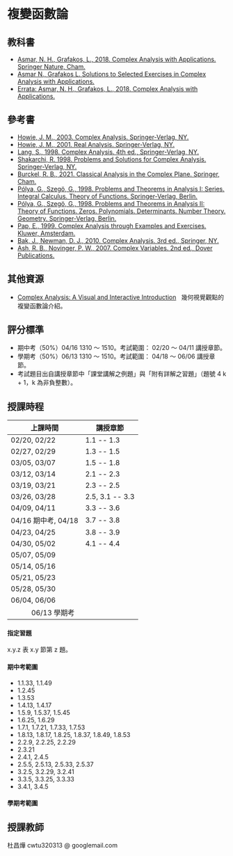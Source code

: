 # 複變函數論 

<!--
單變數複變函數理論是數學領域的必備核心知識。本課程將使同學熟悉其概念與運算，為日後應用打好基礎。

Mastering the analysis of single complex variable is essential for understanding physics, engineering, and various mathematical fields. This course will familiarize students with its concepts and operations, laying the foundation for future applications.
-->

<!--
## 講義 
<a href="https://github.com/chang-ye-tu/cf/blob/master/note/note01.pdf">01</a>&nbsp; | &nbsp;<a href="https://github.com/chang-ye-tu/cf/blob/master/note/note02.pdf">02</a>&nbsp; | &nbsp;<a href="https://github.com/chang-ye-tu/cf/blob/master/note/note03.pdf">03</a>&nbsp; | &nbsp;<a href="https://github.com/chang-ye-tu/cf/blob/master/note/note04.pdf">04</a>&nbsp; | &nbsp;<a href="https://github.com/chang-ye-tu/cf/blob/master/note/note05.pdf">05</a>&nbsp; | &nbsp;<a href="https://github.com/chang-ye-tu/cf/blob/master/note/note06.pdf">06</a>
-->

## 教科書

- [Asmar, N. H., Grafakos, L., 2018. Complex Analysis with Applications. Springer Nature, Cham.](https://link.springer.com/book/10.1007/978-3-319-94063-2)
- [Asmar N., Grafakos L. Solutions to Selected Exercises in Complex Analysis with Applications.](https://github.com/chang-ye-tu/cf/blob/master/grafakos_selected_sol.pdf)
- [Errata: Asmar, N. H., Grafakos, L., 2018. Complex Analysis with Applications.](https://grafakos.missouri.edu/ComplexAnalysis.html)

## 參考書

- [Howie, J. M., 2003. Complex Analysis. Springer-Verlag, NY.](https://link.springer.com/book/10.1007/978-1-4471-0027-0) 
- [Howie, J. M., 2001. Real Analysis. Springer-Verlag, NY.](https://link.springer.com/book/10.1007/978-1-4471-0341-7)
- [Lang, S., 1998. Complex Analysis. 4th ed., Springer-Verlag, NY.](https://link.springer.com/book/10.1007/978-1-4757-3083-8)
- [Shakarchi, R. 1998. Problems and Solutions for Complex Analysis. Springer-Verlag, NY.](https://link.springer.com/book/10.1007/978-1-4612-1534-9)
- [Burckel, R. B., 2021. Classical Analysis in the Complex Plane. Springer, Cham.](https://link.springer.com/book/10.1007/978-1-0716-1965-0)
- [Pólya, G., Szegö, G., 1998. Problems and Theorems in Analysis I: Series. Integral Calculus. Theory of Functions. Springer-Verlag, Berlin.](https://link.springer.com/book/10.1007/978-3-642-61983-0)
- [Pólya, G., Szegö, G., 1998. Problems and Theorems in Analysis II: Theory of Functions. Zeros. Polynomials. Determinants. Number Theory. Geometry. Springer-Verlag, Berlin.](https://link.springer.com/book/10.1007/978-3-642-61905-2)
- [Pap, E., 1999. Complex Analysis through Examples and Exercises. Kluwer, Amsterdam.](https://link.springer.com/book/10.1007/978-94-017-1106-7)
- [Bak, J., Newman, D. J., 2010. Complex Analysis. 3rd ed., Springer, NY.](https://link.springer.com/book/10.1007/978-1-4419-7288-0)
- [Ash, R. B., Novinger, P. W., 2007. Complex Variables. 2nd ed., Dover Publications.](https://people.math.sc.edu/girardi/m7034/book/AshComplexVariablesWithHyperlinks.pdf) 

## 其他資源

- [Complex Analysis: A Visual and Interactive Introduction](https://complex-analysis.com/) &nbsp; 幾何視覺觀點的複變函數論介紹。

<!--
- [Lang, S., 1987. Linear Algebra. 3rd ed, Springer-Verlag, NY.](https://link.springer.com/book/10.1007/978-1-4757-1949-9)
- [Shakarchi, R., 1996. Solutions Manual for Lang's Linear Algebra. Springer-Verlag, NY.](https://link.springer.com/book/10.1007/978-1-4612-0755-9)
- [Lang, S., 1987. Introduction to Linear Algebra. 2nd ed, Springer-Verlag, NY.](https://link.springer.com/book/10.1007/978-1-4612-1070-2)

# 
02/20 1.1, 1.2 (end 1.2.6)
02/22 placement test, 1.2 (from 1.2.7), 1.3 (end 1.3.8) 
02/27 1.3 (from 1.3.9), 1.4 (end 1.4.5)
02/29 1.4 (from 1.4.6), 1.5 (end 1.5.18)
03/05 1.5 (from 1.5.19), 1.6 (skip 1.6.5, 1.6.6, 1.6.8, 1.6.9), 1.7 (end 1.7.5; skip 1.7.2)
03/07 1.7 (from 1.7.6), 1.8
03/12 2.1
03/14 2.2, 2.3 (end 2.3.9)
03/19 2.3 (from 2.3.10), 2.4 (end 2.4.4)
03/21 2.4 (from 2.4.5), 2.5 (end 2.5.1), 30 min tests: prove limit uniqueness & limit quotient rule
03/26 2.5 (from 2.5.2), 3.1
03/28 3.2, 3.3 (end 3.3.2)
04/09 3.3 (from 3.3.3)
04/11 3.4, (3.5, 3.6)
04/16 Midterm 
04/18 3.7, 3.8 (end 3.8.3)
04/23 3.8 (from 3.8.4), 3.9.2
04/25 3.9
04/30 4.1, 4.3
05/02 4.4
05/07
05/09
05/14
05/16
05/21
05/23
05/28
05/30
06/04
06/06 

-->

## 評分標準

- 期中考（50%）04/16 1310 ～ 1510。考試範圍： 02/20 ～ 04/11 講授章節。 
- 學期考（50%）06/13 1310 ～ 1510。考試範圍： 04/18 ～ 06/06 講授章節。
- 考試題目出自講授章節中「課堂講解之例題」與「附有詳解之習題」（題號 4 k + 1，k 為非負整數）。

## 授課時程

| 上課時間            | 講授章節               |
|---------------------|------------------------|
| 02/20, 02/22        | 1.1 -- 1.3             |
| 02/27, 02/29        | 1.3 -- 1.5             |
| 03/05, 03/07        | 1.5 -- 1.8             | 
| 03/12, 03/14        | 2.1 -- 2.3             |
| 03/19, 03/21        | 2.3 -- 2.5             |
| 03/26, 03/28        | 2.5, 3.1 -- 3.3        |
| 04/09, 04/11        | 3.3 -- 3.6             |
| 04/16 期中考, 04/18 | 3.7 -- 3.8             |
| 04/23, 04/25        | 3.8 -- 3.9             |
| 04/30, 05/02        | 4.1 -- 4.4             |
| 05/07, 05/09        |                        |
| 05/14, 05/16        |                        |
| 05/21, 05/23        |                        |
| 05/28, 05/30        |                        |
| 06/04, 06/06        |                        |
| &nbsp;&nbsp;&nbsp;&nbsp;&nbsp;&nbsp;&nbsp;&nbsp;&nbsp;&nbsp;&nbsp;06/13 學期考    |                       |

#### 指定習題

x.y.z 表 x.y 節第 z 題。

#### 期中考範圍

- 1.1.33, 1.1.49
- 1.2.45
- 1.3.53
- 1.4.13, 1.4.17
- 1.5.9, 1.5.37, 1.5.45
- 1.6.25, 1.6.29
- 1.7.1, 1.7.21, 1.7.33, 1.7.53
- 1.8.13, 1.8.17, 1.8.25, 1.8.37, 1.8.49, 1.8.53
- 2.2.9, 2.2.25, 2.2.29
- 2.3.21
- 2.4.1, 2.4.5
- 2.5.5, 2.5.13, 2.5.33, 2.5.37
- 3.2.5, 3.2.29, 3.2.41
- 3.3.5, 3.3.25, 3.3.33
- 3.4.1, 3.4.5

#### 學期考範圍



## 授課教師

杜昌燁 cwtu320313 @ googlemail.com
